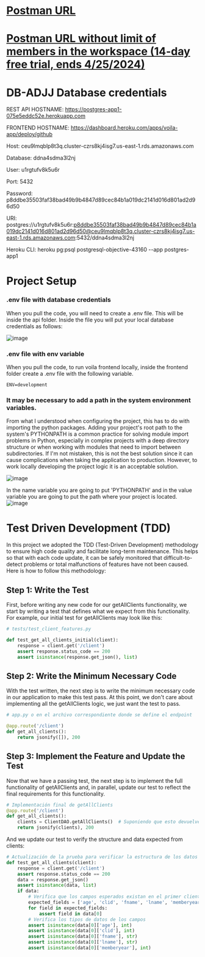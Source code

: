 # [Postman URL](https://jjad-heroku-db.postman.co/workspace/e5f355e3-f951-426b-bd5a-5c48b0992560/request/33934176-5c192629-d700-4598-afe2-905a253068ca)
# [Postman URL without limit of members in the workspace (14-day free trial, ends 4/25/2024)](https://jjad-heroku-db.postman.co/workspace/e5f355e3-f951-426b-bd5a-5c48b0992560/request/33934176-5c192629-d700-4598-afe2-905a253068ca)


# DB-ADJJ Database credentials

REST API HOSTNAME: https://postgres-app1-075e5eddc52e.herokuapp.com

FRONTEND HOSTNAME: https://dashboard.heroku.com/apps/voila-app/deploy/github

Host: ceu9lmqblp8t3q.cluster-czrs8kj4isg7.us-east-1.rds.amazonaws.com

Database: ddna4sdma3l2nj

User: u1rgtufv8k5u6r

Port: 5432

Password: p8ddbe35503faf38bad49b9b4847d89cec84b1a019dc2141d016d801ad2d96d50

URI: postgres://u1rgtufv8k5u6r:p8ddbe35503faf38bad49b9b4847d89cec84b1a019dc2141d016d801ad2d96d50@ceu9lmqblp8t3q.cluster-czrs8kj4isg7.us-east-1.rds.amazonaws.com:5432/ddna4sdma3l2nj

Heroku CLI: heroku pg:psql postgresql-objective-43160 --app postgres-app1

# Project Setup
### .env file with database credentials
When you pull the code, you will need to create a .env file. This will be inside the api folder. Inside the file you will put your local database credentials as follows:

![image](https://github.com/CIIC4060-ICOM5016-SPRING-2024/hotel-analytical-system-adjj/assets/95184925/1f76cac4-7948-4c05-b247-bd2678cd985f)

### .env file with env variable
When you pull the code, to run voila frontend locally, inside the frontend folder create a .env file with the following variable.
```
ENV=development
```

### It may be necessary to add a path in the system environment variables.
From what I understood when configuring the project, this has to do with importing the python packages. Adding your project's root path to the system's PYTHONPATH is a common practice for solving module import problems in Python, especially in complex projects with a deep directory structure or when working with modules that need to import between subdirectories. If I'm not mistaken, this is not the best solution since it can cause complications when taking the application to production. However, to work locally developing the project logic it is an acceptable solution.

![image](https://github.com/CIIC4060-ICOM5016-SPRING-2024/hotel-analytical-system-adjj/assets/95184925/907459be-68ce-4952-abf6-e402785a148d)

In the name variable you are going to put 'PYTHONPATH' and in the value variable you are going to put the path where your project is located.
![image](https://github.com/CIIC4060-ICOM5016-SPRING-2024/hotel-analytical-system-adjj/assets/95184925/5e6bfaf3-7ce2-4973-97aa-46a3a74ba905)



# Test Driven Development (TDD)
In this project we adopted the TDD (Test-Driven Development) methodology to ensure high code quality and facilitate long-term maintenance. This helps so that with each code update, it can be safely monitored that difficult-to-detect problems or total malfunctions of features have not been caused. Here is how to follow this methodology:

## Step 1: Write the Test
First, before writing any new code for our getAllClients functionality, we start by writing a test that defines what we expect from this functionality. For example, our initial test for getAllClients may look like this:

```python
# tests/test_client_features.py

def test_get_all_clients_initial(client):
    response = client.get('/client')
    assert response.status_code == 200
    assert isinstance(response.get_json(), list)

```

## Step 2: Write the Minimum Necessary Code
With the test written, the next step is to write the minimum necessary code in our application to make this test pass. At this point, we don't care about implementing all the getAllClients logic, we just want the test to pass.
```python
# app.py o en el archivo correspondiente donde se define el endpoint

@app.route('/client')
def get_all_clients():
    return jsonify([]), 200

```
## Step 3: Implement the Feature and Update the Test
Now that we have a passing test, the next step is to implement the full functionality of getAllClients and, in parallel, update our test to reflect the final requirements for this functionality.
```python
# Implementación final de getAllClients
@app.route('/client')
def get_all_clients():
    clients = ClientDAO.getAllClients()  # Suponiendo que esto devuelve una lista de clientes
    return jsonify(clients), 200

```
And we update our test to verify the structure and data expected from clients:
```python
# Actualización de la prueba para verificar la estructura de los datos
def test_get_all_clients(client):
    response = client.get('/client')
    assert response.status_code == 200
    data = response.get_json()
    assert isinstance(data, list)
    if data:
        # Verifica que los campos esperados existan en el primer cliente
        expected_fields = ['age', 'clid', 'fname', 'lname', 'memberyear']
        for field in expected_fields:
            assert field in data[0]
        # Verifica los tipos de datos de los campos
        assert isinstance(data[0]['age'], int)
        assert isinstance(data[0]['clid'], int)
        assert isinstance(data[0]['fname'], str)
        assert isinstance(data[0]['lname'], str)
        assert isinstance(data[0]['memberyear'], int)

```



